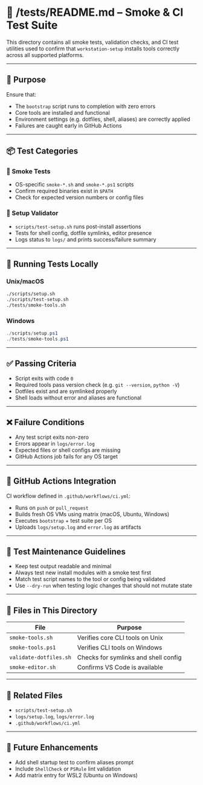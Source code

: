 # 🧪 /tests/README.md – Smoke & CI Test Suite

This directory contains all smoke tests, validation checks, and CI test utilities used to confirm that `workstation-setup` installs tools correctly across all supported platforms.

---

## 🧭 Purpose

Ensure that:

* The `bootstrap` script runs to completion with zero errors
* Core tools are installed and functional
* Environment settings (e.g. dotfiles, shell, aliases) are correctly applied
* Failures are caught early in GitHub Actions

---

## 📦 Test Categories

### 🔹 Smoke Tests

* OS-specific `smoke-*.sh` and `smoke-*.ps1` scripts
* Confirm required binaries exist in `$PATH`
* Check for expected version numbers or config files

### 🔹 Setup Validator

* `scripts/test-setup.sh` runs post-install assertions
* Tests for shell config, dotfile symlinks, editor presence
* Logs status to `logs/` and prints success/failure summary

---

## 🧪 Running Tests Locally

### Unix/macOS

```sh
./scripts/setup.sh
./scripts/test-setup.sh
./tests/smoke-tools.sh
```

### Windows

```powershell
./scripts/setup.ps1
./tests/smoke-tools.ps1
```

---

## ✅ Passing Criteria

* Script exits with code `0`
* Required tools pass version check (e.g. `git --version`, `python -V`)
* Dotfiles exist and are symlinked properly
* Shell loads without error and aliases are functional

---

## ❌ Failure Conditions

* Any test script exits non-zero
* Errors appear in `logs/error.log`
* Expected files or shell configs are missing
* GitHub Actions job fails for any OS target

---

## 🧪 GitHub Actions Integration

CI workflow defined in `.github/workflows/ci.yml`:

* Runs on `push` or `pull_request`
* Builds fresh OS VMs using matrix (macOS, Ubuntu, Windows)
* Executes `bootstrap` + test suite per OS
* Uploads `logs/setup.log` and `error.log` as artifacts

---

## 🧼 Test Maintenance Guidelines

* Keep test output readable and minimal
* Always test new install modules with a smoke test first
* Match test script names to the tool or config being validated
* Use `--dry-run` when testing logic changes that should not mutate state

---

## 📂 Files in This Directory

| File                   | Purpose                              |
| ---------------------- | ------------------------------------ |
| `smoke-tools.sh`       | Verifies core CLI tools on Unix      |
| `smoke-tools.ps1`      | Verifies CLI tools on Windows        |
| `validate-dotfiles.sh` | Checks for symlinks and shell config |
| `smoke-editor.sh`      | Confirms VS Code is available        |

---

## 🔁 Related Files

* `scripts/test-setup.sh`
* `logs/setup.log`, `logs/error.log`
* `.github/workflows/ci.yml`

---

## 📌 Future Enhancements

* Add shell startup test to confirm aliases prompt
* Include `ShellCheck` or `PSRule` lint validation
* Add matrix entry for WSL2 (Ubuntu on Windows)
